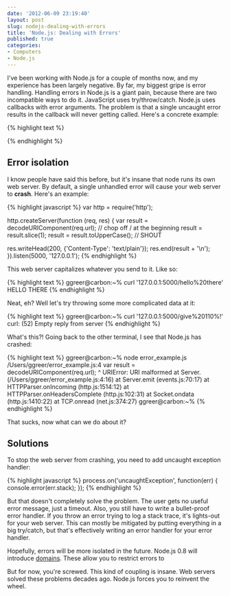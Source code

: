 ```yaml
---
date: '2012-06-09 23:19:40'
layout: post
slug: nodejs-dealing-with-errors
title: 'Node.js: Dealing with Errors'
published: true
categories:
- Computers
- Node.js
---
```


I've been working with Node.js for a couple of months now, and my experience has been largely negative. By far, my biggest gripe is error handling. Handling errors in Node.js is a giant pain, because there are two incompatible ways to do it. JavaScript uses try/throw/catch. Node.js uses callbacks with error arguments. The problem is that a single uncaught error results in the callback will never getting called. Here's a concrete example:

{% highlight text %}

{% endhighlight %}

## Error isolation

I know people have said this before, but it's insane that node runs its own web server. By default, a single unhandled error will cause your web server to **crash**. Here's an example:

{% highlight javascript %}
var http = require('http');

http.createServer(function (req, res) {
  var result = decodeURIComponent(req.url);
  // chop off / at the beginning
  result = result.slice(1);
  result = result.toUpperCase(); // SHOUT

  res.writeHead(200, {'Content-Type': 'text/plain'});
  res.end(result + '\n');
}).listen(5000, '127.0.0.1');
{% endhighlight %}

This web server capitalizes whatever you send to it. Like so:

{% highlight text %}
ggreer@carbon:~% curl '127.0.0.1:5000/hello%20there'
HELLO THERE
{% endhighlight %}

Neat, eh? Well let's try throwing some more complicated data at it:

{% highlight text %}
ggreer@carbon:~% curl '127.0.0.1:5000/give%20110%!'
curl: (52) Empty reply from server
{% endhighlight %}

What's this?! Going back to the other terminal, I see that Node.js has crashed:

{% highlight text %}
ggreer@carbon:~% node error_example.js
/Users/ggreer/error_example.js:4
  var result = decodeURIComponent(req.url);
               ^
URIError: URI malformed
    at Server.<anonymous> (/Users/ggreer/error_example.js:4:16)
    at Server.emit (events.js:70:17)
    at HTTPParser.onIncoming (http.js:1514:12)
    at HTTPParser.onHeadersComplete (http.js:102:31)
    at Socket.ondata (http.js:1410:22)
    at TCP.onread (net.js:374:27)
ggreer@carbon:~%
{% endhighlight %}

That sucks, now what can we do about it?

## Solutions

To stop the web server from crashing, you need to add uncaught exception handler:

{% highlight javascript %}
process.on('uncaughtException', function(err) {
  console.error(err.stack);
});
{% endhighlight %}

But that doesn't completely solve the problem. The user gets no useful error message, just a timeout. Also, you still have to write a bullet-proof error handler. If you throw an error trying to log a stack trace, it's lights-out for your web server. This can mostly be mitigated by putting everything in a big try/catch, but that's effectively writing an error handler for your error handler. 

Hopefully, errors will be more isolated in the future. Node.js 0.8 will introduce [domains](http://nodejs.org/docs/v0.7.9/api/domain.html). These allow you to restrict errors to 

But for now, you're screwed. This kind of coupling is insane. Web servers solved these problems decades ago. Node.js forces you to reinvent the wheel.
